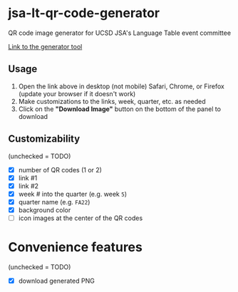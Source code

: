 # jsa-lt-qr-code-generator
QR code image generator for UCSD JSA's Language Table event committee

[Link to the generator tool](https://vince14genius.github.io/jsa-lt-qr-code-generator/)

## Usage

1. Open the link above in desktop (not mobile) Safari, Chrome, or Firefox (update your browser if it doesn't work)
2. Make customizations to the links, week, quarter, etc. as needed
3. Click on the **"Download Image"** button on the bottom of the panel to download

## Customizability

(unchecked = TODO)

 - [x] number of QR codes (1 or 2)
 - [x] link #1
 - [x] link #2
 - [x] week # into the quarter (e.g. week `5`)
 - [x] quarter name (e.g. `FA22`)
 - [x] background color
 - [ ] icon images at the center of the QR codes
 
# Convenience features

(unchecked = TODO)

 - [x] download generated PNG

